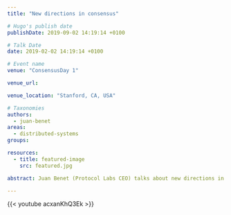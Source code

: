 ```yaml
---
title: "New directions in consensus"

# Hugo's publish date
publishDate: 2019-09-02 14:19:14 +0100

# Talk Date
date: 2019-02-02 14:19:14 +0100

# Event name
venue: "ConsensusDay 1"

venue_url:

venue_location: "Stanford, CA, USA"

# Taxonomies
authors:
  - juan-benet
areas:
  - distributed-systems
groups:

resources:
  - title: featured-image
    src: featured.jpg

abstract: Juan Benet (Protocol Labs CEO) talks about new directions in consensus at ConsensusDay 1.

---
```


{{< youtube acxanKhQ3Ek >}}
